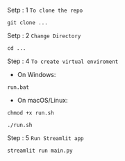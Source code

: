 Setp : 1 `To clone the repo`
```
git clone ...
```
Setp : 2 `Change Directory`
```
cd ...
```
Step : 4 `To create virtual enviroment`
- On Windows:
```
run.bat
```
- On macOS/Linux:
```
chmod +x run.sh
```
```
./run.sh
```
Step : 5 `Run Streamlit app`
```
streamlit run main.py
```